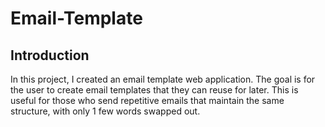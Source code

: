 # Email-Template

## Introduction
In this project, I created an email template web application. The goal is for the user to create email templates that they can reuse for later. This is useful for those who send repetitive emails that maintain the same structure, with only 1 few words swapped out.
